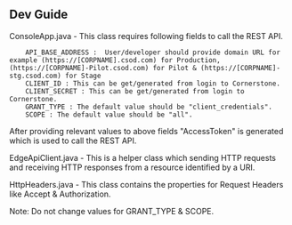 Dev Guide
--------------------------------------------
ConsoleApp.java - This class requires following fields to call the REST API.

		API_BASE_ADDRESS :  User/developer should provide domain URL for example (https://[CORPNAME].csod.com) for Production, (https://[CORPNAME]-Pilot.csod.com) for Pilot & (https://[CORPNAME]-stg.csod.com) for Stage
		CLIENT_ID : This can be get/generated from login to Cornerstone. 
		CLIENT_SECRET : This can be get/generated from login to Cornerstone. 
		GRANT_TYPE : The default value should be "client_credentials".
		SCOPE : The default value should be "all".

After providing relevant values to above fields "AccessToken" is generated which is used to call the REST API.


EdgeApiClient.java - This is a helper class which sending HTTP requests and receiving HTTP responses from a resource identified by a URI.

HttpHeaders.java - This class contains the properties for Request Headers like Accept & Authorization.

Note: Do not change values for GRANT_TYPE & SCOPE.

